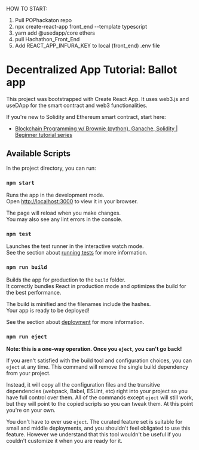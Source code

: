HOW TO START:
1. Pull POPhackaton repo
2. npx create-react-app front_end --template typescript
3. yarn add @usedapp/core ethers
4. pull Hachathon_Front_End
5. Add REACT_APP_INFURA_KEY to local (front_end) .env file



# Decentralized App Tutorial: Ballot app

This project was bootstrapped with Create React App. It uses web3.js and useDApp for the smart contract and web3 functionalities.

If you're new to Solidity and Ethereum smart contract, start here:

- [Blockchain Programming w/ Brownie (python), Ganache, Solidity | Beginner tutorial series](https://www.youtube.com/playlist?list=PLXsFtK46HZxVK1r-Irndd9gMBMdouLrMQ)
## Available Scripts

In the project directory, you can run:

### `npm start`

Runs the app in the development mode.\
Open [http://localhost:3000](http://localhost:3000) to view it in your browser.

The page will reload when you make changes.\
You may also see any lint errors in the console.

### `npm test`

Launches the test runner in the interactive watch mode.\
See the section about [running tests](https://facebook.github.io/create-react-app/docs/running-tests) for more information.

### `npm run build`

Builds the app for production to the `build` folder.\
It correctly bundles React in production mode and optimizes the build for the best performance.

The build is minified and the filenames include the hashes.\
Your app is ready to be deployed!

See the section about [deployment](https://facebook.github.io/create-react-app/docs/deployment) for more information.

### `npm run eject`

**Note: this is a one-way operation. Once you `eject`, you can't go back!**

If you aren't satisfied with the build tool and configuration choices, you can `eject` at any time. This command will remove the single build dependency from your project.

Instead, it will copy all the configuration files and the transitive dependencies (webpack, Babel, ESLint, etc) right into your project so you have full control over them. All of the commands except `eject` will still work, but they will point to the copied scripts so you can tweak them. At this point you're on your own.

You don't have to ever use `eject`. The curated feature set is suitable for small and middle deployments, and you shouldn't feel obligated to use this feature. However we understand that this tool wouldn't be useful if you couldn't customize it when you are ready for it.

